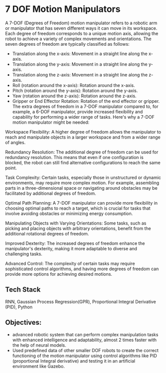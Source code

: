 
# 7 DOF Motion Manipulators

A 7-DOF (Degrees of Freedom) motion manipulator refers to a robotic arm or manipulator that has seven different ways it can move in its workspace. Each degree of freedom corresponds to a unique motion axis, allowing the robot to achieve a variety of complex movements and orientations. The seven degrees of freedom are typically classified as follows:

- Translation along the x-axis: Movement in a straight line along the x-axis.
- Translation along the y-axis: Movement in a straight line along the y-axis.
- Translation along the z-axis: Movement in a straight line along the z-axis.
- Roll (rotation around the x-axis): Rotation around the x-axis.
- Pitch (rotation around the y-axis): Rotation around the y-axis.
- Yaw (rotation around the z-axis): Rotation around the z-axis.
- Gripper or End Effector Rotation: Rotation of the end effector or gripper.
The extra degrees of freedom in a 7-DOF manipulator compared to, for example, a 6-DOF manipulator, provide increased flexibility and capability for performing a wider range of tasks. Here's why a 7-DOF motion manipulator might be needed:

Workspace Flexibility: A higher degree of freedom allows the manipulator to reach and manipulate objects in a larger workspace and from a wider range of angles.

Redundancy Resolution: The additional degree of freedom can be used for redundancy resolution. This means that even if one configuration is blocked, the robot can still find alternative configurations to reach the same point.

Task Complexity: Certain tasks, especially those in unstructured or dynamic environments, may require more complex motion. For example, assembling parts in a three-dimensional space or navigating around obstacles may be facilitated by additional degrees of freedom.

Optimal Path Planning: A 7-DOF manipulator can provide more flexibility in choosing optimal paths to reach a target, which is crucial for tasks that involve avoiding obstacles or minimizing energy consumption.

Manipulating Objects with Varying Orientations: Some tasks, such as picking and placing objects with arbitrary orientations, benefit from the additional rotational degrees of freedom.

Improved Dexterity: The increased degrees of freedom enhance the manipulator's dexterity, making it more adaptable to diverse and challenging tasks.

Advanced Control: The complexity of certain tasks may require sophisticated control algorithms, and having more degrees of freedom can provide more options for achieving desired motions.


## Tech Stack

  RNN, Gaussian Process Regression(GPR), Proportional Integral Derivative (PID), Python



##  Objectives:

- advanced robotic system that can perform complex manipulation tasks with enhanced intelligence and adaptability, almost 2 times faster with the help of neural models.
- Used predefined data of other smaller DOF robots to create the correct functioning of the motion manipulator using control algorithms like PID (proportional Integral derivative) and testing it in an artificial environment like Gazebo.



  

 







